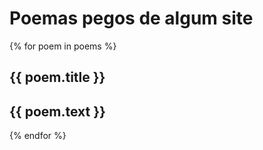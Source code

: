 # Poemas pegos de algum site

{% for poem in poems %}
## {{ poem.title }}

   {{ poem.text }}
---
{% endfor %}
